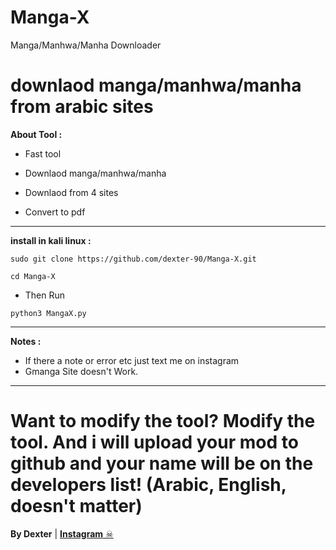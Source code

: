 # Manga-X
Manga/Manhwa/Manha Downloader
<img
  src=""
  alt=""
  title=""
  style="display: inline-block; margin: 0 auto; max-width: 300px">


# downlaod manga/manhwa/manha from arabic sites

**About Tool :**

- Fast tool

- Downlaod manga/manhwa/manha

- Downlaod from 4 sites

- Convert to pdf


---------------------  
**install in kali linux :**

`sudo git clone https://github.com/dexter-90/Manga-X.git`

`cd Manga-X`
- Then Run 

`python3 MangaX.py`

---------------------
**Notes :**
- If there a note or error etc just text me on instagram
- Gmanga Site doesn't Work.
---------------------

# Want to modify the tool? Modify the tool. And i will upload your mod to github and your name will be on the developers list! (Arabic, English, doesn't matter)

**By Dexter** | <a class="" href="https://www.instagram.com/u.qdq">**Instagram** ☠</a> 
